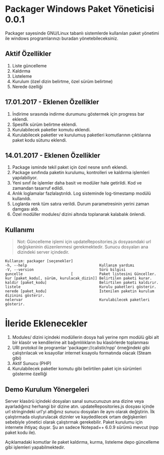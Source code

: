 Packager Windows Paket Yöneticisi 0.0.1
=================================

Packager sayesinde GNU/Linux tabanlı sistemlerde kullanılan paket yönetimi ile windows programlarınızı buradan yönetebileceksiniz.

Aktif Özellikler
----------------
1. Liste güncelleme
2. Kaldırma
3. Listeleme
5. Kurulum (özel dizin belirtme, özel sürüm belirtme)
6. Nerede özelliği

17.01.2017 - Eklenen Özellikler
-------------------------------
1. İndirime sırasında indirme durumunu göstermek için progress bar eklendi.
2. Spesifik sürüm belirtme eklendi.
3. Kurulabilecek paketler komutu eklendi.
4. Kurulabilecek paketler ve kurulumuş paketleri komutlarının çıktılarına paket kodu sütunu eklendi.


14.01.2017 - Eklenen Özellikler
----------------------------
1. Package isminde tekil paket için özel nesne sınıfı eklendi.
2. Package sınıfında paketin kurulumu, kontrolleri ve kaldırma işlemleri yapılabiliyor.
3. Yeni sınıf ile işlemler daha basit ve modüler hale getirildi. Kod ve zamandan tasarruf edildi.
4. Anlık loglamalar fazlalaştırıldı. Log sisteminde log-timestamp modülü kullanıldı.
5. Loglarda renk tüm satıra verildi. Durum parametresinin yerini zaman damgası aldı.
6. Özel modüller modules/ dizini altında toplanarak kalabalık önlendi.

Kullanımı
---------
>Not: Güncelleme işlemi için updateRepositories.js dosyasındaki url değişkeninin düzenlenmesi gerekmektedir. Sunucu dosyaları ana dizindeki server içindedir.


```
Kullanım: packager [seçenekler]
-h, --help                                 Kullanım yardımı
-V, --version                              Sürü bilgisi
guncelle                      [            Paket listesini Günceller.
kur [paket_kodu[, sürüm, kurulacak_dizin]] Belirtilen paketi kurar.
kaldir [paket_kodu]                        Belirtilen paketi kaldırır.
listele                                    Kurulu paketleri gösterir.
nerede [paket_kodu]                        İstenilen paketin kurulum dizinini gösterir.
nelervar                                   Kurulabilecek paketleri gösterir.
```

İleride Eklenecekler
====================
1. Modules/ dizini içindeki modüllerin dosya hali yerine npm modülü gibi alt bir klasör ve kendilerine ait bağımlılıkların bu klasörlerde toplanması
2. URI protokol ile programlar 'packager://calistir/npp' örneğindeki gibi çalıştırılacak ve kısayollar internet kısayolu formatında olacak (Steam gibi)
3. Aktif Sunucu (PHP)
4. Kurulabilecek paketler komutu gibi belirtilen paket için sürümleri gösterme özelliği

Demo Kurulum Yönergeleri
------------------------
Server klasörü içindeki dosyaları sanal sunucunuzun ana dizine veya ayarladığınız herhangi bir dizine atın. updateRepositories.js dosyası içinde url stringindeki url'yi attığınız sunucu dosyaları ile aynı olarak değiştirin. İlk çalıştırmada oluşturulacak dizinler ve kaydedilecek ortam değişkenleri sebebiyle yönetici olarak çalıştırmak gerekebilir. Paket kurulumu için internete ihtiyaç duyar. Şu an sadece Notepad++ 6.0.9 sürümü mevcut (npp paket kodu ile).

Açıklamadaki komutlar ile paket kaldırma, kurma, listeleme depo güncelleme gibi işlemleri yapabilmektedir.
